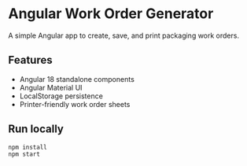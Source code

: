 # Angular Work Order Generator

A simple Angular app to create, save, and print packaging work orders.

## Features
- Angular 18 standalone components
- Angular Material UI
- LocalStorage persistence
- Printer-friendly work order sheets

## Run locally
```bash
npm install
npm start
